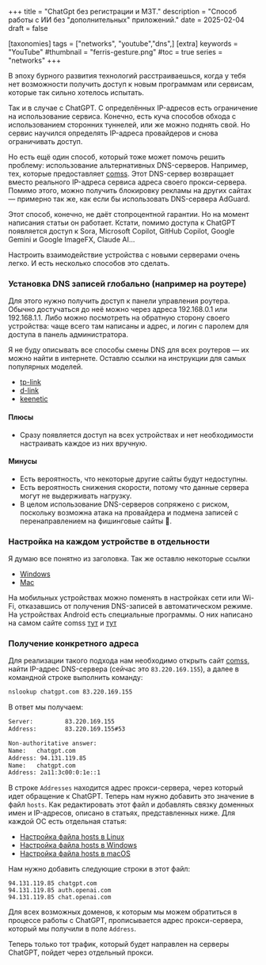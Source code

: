 +++
title = "ChatGpt без регистрации и МЗТ."
description = "Способ работы с ИИ без \"дополнительных\" приложений."
date = 2025-02-04
draft = false

[taxonomies]
tags = ["networks", "youtube","dns",]
[extra]
keywords = "YouTube"
#thumbnail = "ferris-gesture.png"
#toc = true
series = "networks"
+++

В эпоху бурного развития технологий расстраиваешься, когда у тебя нет возможности получить доступ к новым программам или сервисам, которые так сильно хотелось испытать.

Так и в случае с ChatGPT. С определённых IP-адресов есть ограничение на использование сервиса. Конечно, есть куча способов обхода с использованием сторонних туннелей, или же можно поднять свой. Но сервис научился определять IP-адреса провайдеров и снова ограничивать доступ.

Но есть ещё один способ, который тоже может помочь решить проблему: использование альтернативных DNS-серверов. Например, тех, которые предоставляет [comss](https://www.comss.ru/page.php?id=7315). Этот DNS-сервер возвращает вместо реального IP-адреса сервиса адреса своего прокси-сервера. Помимо этого, можно получить блокировку рекламы на других сайтах — примерно так же, как если бы использовать DNS-сервера AdGuard.

Этот способ, конечно, не даёт стопроцентной гарантии. Но на момент написания статьи он работает. Кстати, помимо доступа к ChatGPT появляется доступ к Sora, Microsoft Copilot, GitHub Copilot, Google Gemini и Google ImageFX, Claude AI...

Настроить взаимодействие устройства с новыми серверами очень легко. И есть несколько способов это сделать.

### Установка DNS записей глобально (например на роутере)

Для этого нужно получить доступ к панели управления роутера. Обычно достучаться до неё можно через адреса 192.168.0.1 или 192.168.1.1. Либо можно посмотреть на обратную сторону своего устройства: чаще всего там написаны и адрес, и логин с паролем для доступа в панель администратора.

Я не буду описывать все способы смены DNS для всех роутеров — их можно найти в интернете. Оставлю ссылки на инструкции для самых популярных моделей.

- [tp-link](https://www.tp-link.com/ru/support/faq/1712/)
- [d-link](https://www.dlink.ru/by/faq/391/1037.html)
- [keenetic](https://help.keenetic.com/hc/ru/articles/213966649-%D0%98%D1%81%D0%BF%D0%BE%D0%BB%D1%8C%D0%B7%D0%BE%D0%B2%D0%B0%D0%BD%D0%B8%D0%B5-%D0%BF%D1%83%D0%B1%D0%BB%D0%B8%D1%87%D0%BD%D1%8B%D1%85-DNS-%D1%81%D0%B5%D1%80%D0%B2%D0%B5%D1%80%D0%BE%D0%B2)

#### Плюсы

- Сразу появляется доступ на всех устройствах и нет необходимости настраивать каждое из них вручную.

#### Минусы

- Есть вероятность, что некоторые другие сайты будут недоступны.
- Есть вероятность снижения скорости, потому что данные сервера могут не выдерживать нагрузку.
- В целом использование DNS-серверов сопряжено с риском, поскольку возможна атака на провайдера и подмена записей с перенаправлением на фишинговые сайты 🧐.

### Настройка на каждом устройстве в отдельности

Я думаю все понятно из заголовка. Так же оставлю некоторые ссылки

- [Windows](https://remontka.pro/change-dns-server-windows/)
- [Mac](https://support.apple.com/ru-ru/guide/mac-help/mh141272/mac)

На мобильных устройствах можно поменять в настройках сети или Wi-Fi, отказавшись от получения DNS-записей в автоматическом режиме. На устройствах Android есть специальные программы. О них написано на самом сайте comss [тут](https://www.comss.ru/page.php?id=7120) и [тут](https://www.comss.ru/page.php?id=7316)

### Получение конкретного адреса

Для реализации такого подхода нам необходимо открыть сайт [comss](https://www.comss.ru/page.php?id=7315), найти IP-адрес DNS-сервера (сейчас это `83.220.169.155`), а далее в командной строке выполнить команду:

```bash
nslookup chatgpt.com 83.220.169.155
```

В ответ мы получаем:

```bash
Server:         83.220.169.155
Address:        83.220.169.155#53

Non-authoritative answer:
Name:   chatgpt.com
Address: 94.131.119.85
Name:   chatgpt.com
Address: 2a11:3c00:0:1e::1
```

В строке `Addresses` находится адрес прокси-сервера, через который идет обращение к ChatGPT. Теперь нам нужно добавить это значение в файл `hosts`. Как редактировать этот файл и добавлять связку доменных имен и IP-адресов, описано в статьях, представленных ниже. Для каждой ОС есть отдельная статья:

- [Настройка файла hosts в Linux](https://help.reg.ru/support/dns-servery-i-nastroyka-zony/rabota-s-dns-serverami/fayl-hosts-na-linux#0)
- [Настройка файла hosts в Windows](https://help.reg.ru/support/dns-servery-i-nastroyka-zony/rabota-s-dns-serverami/fayl-hosts-dlya-windows-10)
- [Настройка файла hosts в macOS](https://help.reg.ru/support/dns-servery-i-nastroyka-zony/rabota-s-dns-serverami/fayl-hosts-na-macos)

Нам нужно добавить следующие строки в этот файл:

```text
94.131.119.85 chatgpt.com
94.131.119.85 auth.openai.com
94.131.119.85 chat.openai.com
```

Для всех возможных доменов, к которым мы можем обратиться в процессе работы с ChatGPT, прописывается адрес прокси-сервера, который мы получили в поле `Address`.

Теперь только тот трафик, который будет направлен на серверы ChatGPT, пойдет через отдельный прокси.